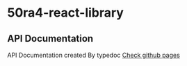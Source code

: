 # 50ra4-react-library

## API Documentation

API Documentation created By typedoc [Check github pages](https://shigarashi1.github.io/50ra4-react-library/index.html)
